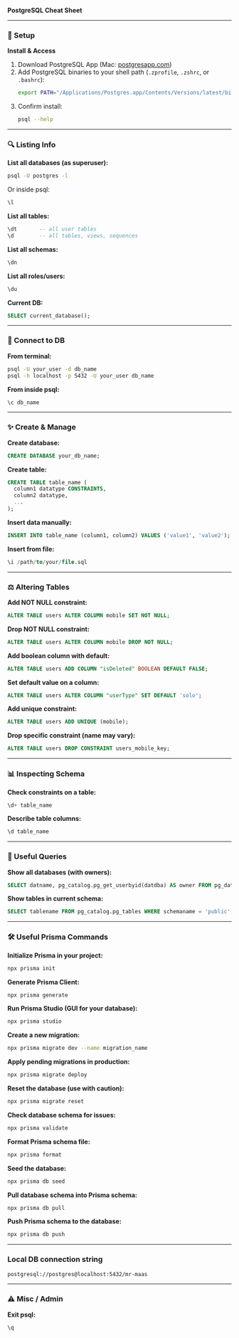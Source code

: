 **PostgreSQL Cheat Sheet**

---

### 🚀 Setup

**Install & Access**

1. Download PostgreSQL App (Mac: [postgresapp.com](https://postgresapp.com))
2. Add PostgreSQL binaries to your shell path (`.zprofile`, `.zshrc`, or `.bashrc`):
    ```sh
    export PATH="/Applications/Postgres.app/Contents/Versions/latest/bin:$PATH"
    ```
3. Confirm install:
    ```sh
    psql --help
    ```

---

### 🔍 Listing Info

**List all databases (as superuser):**

```sh
psql -U postgres -l
```

Or inside psql:

```sql
\l
```

**List all tables:**

```sql
\dt       -- all user tables
\d        -- all tables, views, sequences
```

**List all schemas:**

```sql
\dn
```

**List all roles/users:**

```sql
\du
```

**Current DB:**

```sql
SELECT current_database();
```

---

### 🚪 Connect to DB

**From terminal:**

```sh
psql -U your_user -d db_name
psql -h localhost -p 5432 -U your_user db_name
```

**From inside psql:**

```sql
\c db_name
```

---

### ✨ Create & Manage

**Create database:**

```sql
CREATE DATABASE your_db_name;
```

**Create table:**

```sql
CREATE TABLE table_name (
  column1 datatype CONSTRAINTS,
  column2 datatype,
  ...
);
```

**Insert data manually:**

```sql
INSERT INTO table_name (column1, column2) VALUES ('value1', 'value2');
```

**Insert from file:**

```sql
\i /path/to/your/file.sql
```

---

### ⚖️ Altering Tables

**Add NOT NULL constraint:**

```sql
ALTER TABLE users ALTER COLUMN mobile SET NOT NULL;
```

**Drop NOT NULL constraint:**

```sql
ALTER TABLE users ALTER COLUMN mobile DROP NOT NULL;
```

**Add boolean column with default:**

```sql
ALTER TABLE users ADD COLUMN "isDeleted" BOOLEAN DEFAULT FALSE;
```

**Set default value on a column:**

```sql
ALTER TABLE users ALTER COLUMN "userType" SET DEFAULT 'solo';
```

**Add unique constraint:**

```sql
ALTER TABLE users ADD UNIQUE (mobile);
```

**Drop specific constraint (name may vary):**

```sql
ALTER TABLE users DROP CONSTRAINT users_mobile_key;
```

---

### 📊 Inspecting Schema

**Check constraints on a table:**

```sql
\d+ table_name
```

**Describe table columns:**

```sql
\d table_name
```

---

### 📂 Useful Queries

**Show all databases (with owners):**

```sql
SELECT datname, pg_catalog.pg_get_userbyid(datdba) AS owner FROM pg_database;
```

**Show tables in current schema:**

```sql
SELECT tablename FROM pg_catalog.pg_tables WHERE schemaname = 'public';
```

---

### 🛠️ Useful Prisma Commands

**Initialize Prisma in your project:**

```sh
npx prisma init
```

**Generate Prisma Client:**

```sh
npx prisma generate
```

**Run Prisma Studio (GUI for your database):**

```sh
npx prisma studio
```

**Create a new migration:**

```sh
npx prisma migrate dev --name migration_name
```

**Apply pending migrations in production:**

```sh
npx prisma migrate deploy
```

**Reset the database (use with caution):**

```sh
npx prisma migrate reset
```

**Check database schema for issues:**

```sh
npx prisma validate
```

**Format Prisma schema file:**

```sh
npx prisma format
```

**Seed the database:**

```sh
npx prisma db seed
```

**Pull database schema into Prisma schema:**

```sh
npx prisma db pull
```

**Push Prisma schema to the database:**

```sh
npx prisma db push
```

---

### Local DB connection string

```sh
postgresql://postgres@localhost:5432/mr-maas
```

---

### ⚠️ Misc / Admin

**Exit psql:**

```sql
\q
```
